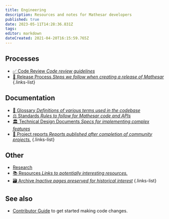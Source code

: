 ```yaml
---
title: Engineering
description: Resources and notes for Mathesar developers
published: true
date: 2023-05-11T14:28:36.831Z
tags: 
editor: markdown
dateCreated: 2021-04-20T16:15:59.765Z
---
```


## Processes
- [:white_check_mark: Code Review *Code review guidelines*](/engineering/code-review)
- [:rocket: Release Process *Steps we follow when creating a release of Mathesar*](/engineering/release-process)
{.links-list}

## Documentation
- [:blue_book: Glossary *Definitions of various terms used in the codebase*](/en/engineering/glossary)
- [:balance_scale: Standards *Rules to follow for Mathesar code and APIs*](/en/engineering/standards)
- [:classical_building: Technical Design Documents *Specs for implementing complex features*](/en/engineering/specs)
- [:scroll: Project reports *Reports published after completion of community projects.*](/engineering/reports)
{.links-list}

## Other
- [Research](./engineering/research.md)
- [:books: Resources *Links to potentially interesting resources.*](/engineering/resources)
- [:card_file_box: Archive *Inactive pages preserved for historical interest*](/en/engineering/archive)
{.links-list}

## See also

- [Contributor Guide](https://github.com/centerofci/mathesar/blob/develop/CONTRIBUTING.md) to get started making code changes.
